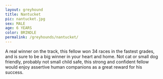 ```yaml
---
layout: greyhound
title: Nantucket
pic: nantucket.jpg
sex: MALE
age: 6 YEARS
color: BRINDLE
permalink: /greyhounds/nantucket/
---
```


A real winner on the track, this fellow won 34 races in the fastest grades, and is sure to be a big winner in
your heart and home.   Not cat or small dog friendly, probably not small child safe, this strong and confident fellow
would enjoy assertive human companions as a great reward for his success. 
